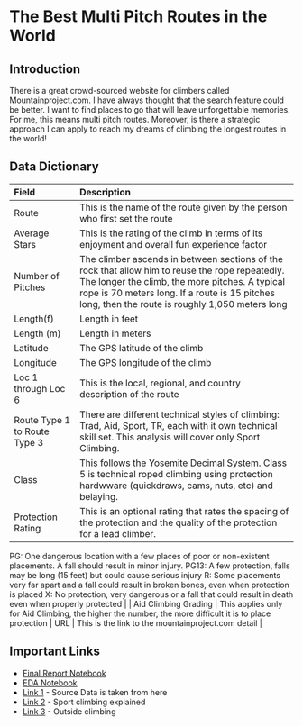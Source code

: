 # The Best Multi Pitch Routes in the World

## Introduction

There is a great crowd-sourced website for climbers called Mountainproject.com. I have always thought that the search feature could be better. I want to find places to go that will leave unforgettable memories. For me, this means multi pitch routes. Moreover, is there a strategic approach I can apply to reach my dreams of climbing the longest routes in the world! 

## Data Dictionary

| Field | Description |
| :--- | :--- |
| Route | This is the name of the route given by the person who first set the route |
| Average Stars | This is the rating of the climb in terms of its enjoyment and overall fun experience factor |
| Number of Pitches | The climber ascends in between sections of the rock that allow him to reuse the rope repeatedly. The longer the climb, the more pitches. A typical rope is 70 meters long. If a route is 15 pitches long, then the route is roughly 1,050 meters long |
| Length(f) | Length in feet |
| Length (m) | Length in meters |
| Latitude | The GPS latitude of the climb |
| Longitude | The GPS longitude of the climb || Local Location | This is the specific location of the route |
| Loc 1 through Loc 6 | This is the local, regional, and country description of the route |
| Route Type 1 to Route Type 3 | There are different technical styles of climbing: Trad, Aid, Sport, TR, each with it own technical skill set. This analysis will cover only Sport Climbing. |
| Class | This follows the Yosemite Decimal System. Class 5 is technical roped climbing  using protection hardwware (quickdraws, cams, nuts, etc) and belaying.
| Protection Rating | This is an optional rating that rates the spacing of the protection and the quality of the protection for a lead climber. 
PG: One dangerous location with a few places of poor or non-existent placements. A fall should result in minor injury.
PG13: A few protection, falls may be long (15 feet) but could cause serious injury
R: Some placements very far apart and a fall could result in broken bones, even when protection is placed
X: No protection, very dangerous or a fall that could result in death even when properly protected |
| Aid Climbing Grading | This applies only for Aid Climbing, the higher the number, the more difficult it is to place protection
| URL | This is the link to the mountainproject.com detail |




## Important Links

* [Final Report Notebook](http://localhost:8888/notebooks/report.ipynb#)
* [EDA Notebook](http://localhost:8888/notebooks/eda.ipynb)
* [Link 1](http://www.mountainproject.com) - Source Data is taken from here
* [Link 2](https://en.wikipedia.org/wiki/Sport_climbing) - Sport climbing explained
* [Link 3](https://www.youtube.com/watch?v=2F0MPMcSEMg) - Outside climbing
